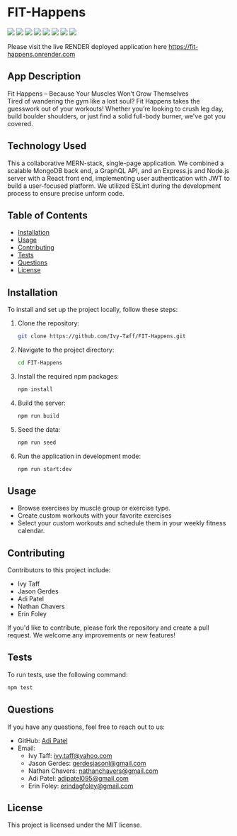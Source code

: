 # FIT-Happens

<img src='https://img.shields.io/badge/MIT-green?style=for-the-badge'></img>
<img src ='https://img.shields.io/badge/MongoDB-4EA94B?style=for-the-badge&logo=mongodb&logoColor=white'></img>
<img src ='https://img.shields.io/badge/-ApolloGraphQL-311C87?style=for-the-badge&logo=apollo-graphql'></img>
<img src ='https://img.shields.io/badge/express.js-%23404d59.svg?style=for-the-badge&logo=express&logoColor=%2361DAFB'></img>
<img src ='https://img.shields.io/badge/React-20232A?style=for-the-badge&logo=react&logoColor=61DAFB'></img>
<img src ='https://img.shields.io/badge/node.js-6DA55F?style=for-the-badge&logo=node.js&logoColor=white'></img>
<img src ='https://img.shields.io/badge/TypeScript-007ACC?style=for-the-badge&logo=typescript&logoColor=white'></img>
<img src ='https://img.shields.io/badge/eslint-3A33D1?style=for-the-badge&logo=eslint&logoColor=white'></img>

Please visit the live RENDER deployed application here https://fit-happens.onrender.com
## App Description
Fit Happens – Because Your Muscles Won’t Grow Themselves  
Tired of wandering the gym like a lost soul? Fit Happens takes the guesswork out of your workouts! Whether you’re looking to crush leg day, build boulder shoulders, or just find a solid full-body burner, we've got you covered.

## Technology Used
This a collaborative MERN-stack, single-page application. We combined a scalable MongoDB back end, a GraphQL API, and an Express.js and Node.js server with a React front end, implementing user authentication with JWT to build a user-focused platform. We utilized ESLint during the development process to ensure precise unform code. 

## Table of Contents
- [Installation](#installation)
- [Usage](#usage)
- [Contributing](#contributing)
- [Tests](#tests)
- [Questions](#questions)
- [License](#license)

## Installation
To install and set up the project locally, follow these steps:

1. Clone the repository:
   ```bash
   git clone https://github.com/Ivy-Taff/FIT-Happens.git
   ```
2. Navigate to the project directory:
   ```bash
   cd FIT-Happens
   ```
3. Install the required npm packages:
   ```bash
   npm install
   ```
4. Build the server:
   ```bash
   npm run build
   ```
5. Seed the data:
   ```bash
   npm run seed
   ```
6. Run the application in development mode:
   ```bash
   npm run start:dev
   ```

## Usage
- Browse exercises by muscle group or exercise type.
- Create custom workouts with your favorite exercises
- Select your custom workouts and schedule them in your weekly fitness calendar.

## Contributing
Contributors to this project include:
- Ivy Taff
- Jason Gerdes
- Adi Patel
- Nathan Chavers
- Erin Foley

If you'd like to contribute, please fork the repository and create a pull request. We welcome any improvements or new features!

## Tests
To run tests, use the following command:
```bash
npm test
```

## Questions
If you have any questions, feel free to reach out to us:
- GitHub: [Adi Patel](https://github.com/AdiPatel095)
- Email: 
  - Ivy Taff: ivy.taff@yahoo.com
  - Jason Gerdes: gerdesjasonl@gmail.com
  - Nathan Chavers: nathanchavers@gmail.com
  - Adi Patel: adipatel095@gmail.com
  - Erin Foley: erindagfoley@gmail.com

## License
This project is licensed under the MIT license.
